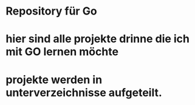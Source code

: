 # Repository für Go
# hier sind alle projekte drinne die ich mit GO lernen möchte
# projekte werden in unterverzeichnisse aufgeteilt.